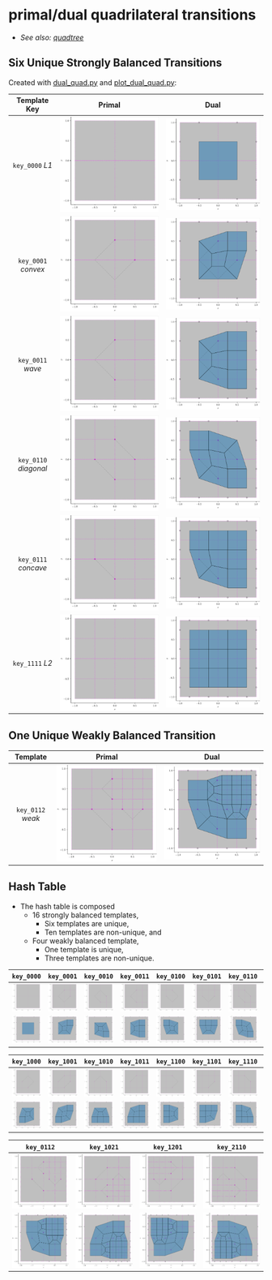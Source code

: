# primal/dual quadrilateral transitions

* *See also: [quadtree](quadtree.md)*

## Six Unique Strongly Balanced Transitions

Created with [dual_quad.py](../src/ptg/dual_quad.py) and [plot_dual_quad.py](plot_dual_quad.py):

| Template Key | Primal | Dual |
|:---:|:---:|:---:|
| `key_0000` *L1* | ![primal_quad_0000](fig/primal_quad_0000.png) | ![dual_quad_0000](fig/dual_quad_0000.png) 
| `key_0001` *convex* | ![primal_quad_0001](fig/primal_quad_0001.png) | ![dual_quad_0001](fig/dual_quad_0001.png) 
| `key_0011` *wave* | ![primal_quad_0011](fig/primal_quad_0011.png) | ![dual_quad_0011](fig/dual_quad_0011.png) |
| `key_0110` *diagonal* | ![primal_quad_0110](fig/primal_quad_0110.png) | ![dual_quad_0110](fig/dual_quad_0110.png) 
| `key_0111` *concave* | ![primal_quad_0111](fig/primal_quad_0111.png) | ![dual_quad_0111](fig/dual_quad_0111.png) 
| `key_1111` *L2* | ![primal_quad_1111](fig/primal_quad_1111.png) | ![dual_quad_1111](fig/dual_quad_1111.png) | 

## One Unique Weakly Balanced Transition

| Template | Primal | Dual |
|:---:|:---:|:---:|
| `key_0112` *weak* | ![primal_quad_0112](fig/primal_quad_0112.png) | ![dual_quad_0112](fig/dual_quad_0112.png) 

## Hash Table

* The hash table is composed
  * 16 strongly balanced templates,
    * Six templates are unique,
    * Ten templates are non-unique, and
  * Four weakly balanced template,
    * One template is unique,
    * Three templates are non-unique.


| `key_0000` | `key_0001` | `key_0010` | `key_0011` | `key_0100` | `key_0101` | `key_0110` | `key_0111` | 
|:------:|:------:|:------:|:------:|:------:|:------:|:------:|:------:|
| ![primal_quad_0000](fig/primal_quad_0000.png) | ![primal_quad_0001](fig/primal_quad_0001.png) | ![primal_quad_0010](fig/primal_quad_0010.png) | ![primal_quad_0011](fig/primal_quad_0011.png) | ![primal_quad_0100](fig/primal_quad_0100.png) | ![primal_quad_0101](fig/primal_quad_0101.png) | ![primal_quad_0110](fig/primal_quad_0110.png) | ![primal_quad_0111](fig/primal_quad_0111.png) |
| ![dual_quad_0000](fig/dual_quad_0000.png) | ![dual_quad_0001](fig/dual_quad_0001.png) | ![dual_quad_0010](fig/dual_quad_0010.png) | ![dual_quad_0011](fig/dual_quad_0011.png) | ![dual_quad_0100](fig/dual_quad_0100.png) | ![dual_quad_0101](fig/dual_quad_0101.png) | ![dual_quad_0110](fig/dual_quad_0110.png) | ![dual_quad_0111](fig/dual_quad_0111.png) |


| `key_1000` | `key_1001` | `key_1010` | `key_1011` | `key_1100` | `key_1101` | `key_1110` | `key_1111` | 
|:------:|:------:|:------:|:------:|:------:|:------:|:------:|:------:|
| ![primal_quad_1000](fig/primal_quad_1000.png) | ![primal_quad_1001](fig/primal_quad_1001.png) | ![primal_quad_1010](fig/primal_quad_1010.png) | ![primal_quad_1011](fig/primal_quad_1011.png) | ![primal_quad_1100](fig/primal_quad_1100.png) | ![primal_quad_1101](fig/primal_quad_1101.png) | ![primal_quad_1110](fig/primal_quad_1110.png) | ![primal_quad_1111](fig/primal_quad_1111.png) |
| ![dual_quad_1000](fig/dual_quad_1000.png) | ![dual_quad_1001](fig/dual_quad_1001.png) | ![dual_quad_1010](fig/dual_quad_1010.png) | ![dual_quad_1011](fig/dual_quad_1011.png) | ![dual_quad_1100](fig/dual_quad_1100.png) | ![dual_quad_1101](fig/dual_quad_1101.png) | ![dual_quad_1110](fig/dual_quad_1110.png) | ![dual_quad_1111](fig/dual_quad_1111.png) |


| `key_0112` | `key_1021` | `key_1201` | `key_2110` |
|:------:|:------:|:------:|:------:|
| ![primal_quad_0112](fig/primal_quad_0112.png) | ![primal_quad_1021](fig/primal_quad_1021.png) | ![primal_quad_1201](fig/primal_quad_1201.png) | ![primal_quad_2110](fig/primal_quad_2110.png) | 
| ![dual_quad_0112](fig/dual_quad_0112.png) | ![dual_quad_1021](fig/dual_quad_1021.png) | ![dual_quad_1201](fig/dual_quad_1201.png) | ![dual_quad_2110](fig/dual_quad_2110.png) |
